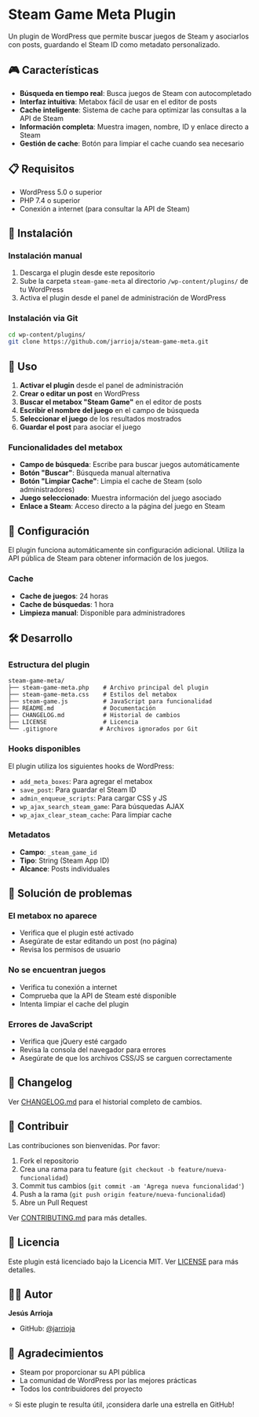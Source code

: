 # Steam Game Meta Plugin

Un plugin de WordPress que permite buscar juegos de Steam y asociarlos con posts, guardando el Steam ID como metadato personalizado.

## 🎮 Características

- **Búsqueda en tiempo real**: Busca juegos de Steam con autocompletado
- **Interfaz intuitiva**: Metabox fácil de usar en el editor de posts
- **Cache inteligente**: Sistema de cache para optimizar las consultas a la API de Steam
- **Información completa**: Muestra imagen, nombre, ID y enlace directo a Steam
- **Gestión de cache**: Botón para limpiar el cache cuando sea necesario

## 📋 Requisitos

- WordPress 5.0 o superior
- PHP 7.4 o superior
- Conexión a internet (para consultar la API de Steam)

## 🚀 Instalación

### Instalación manual

1. Descarga el plugin desde este repositorio
2. Sube la carpeta `steam-game-meta` al directorio `/wp-content/plugins/` de tu WordPress
3. Activa el plugin desde el panel de administración de WordPress

### Instalación via Git

```bash
cd wp-content/plugins/
git clone https://github.com/jarrioja/steam-game-meta.git
```

## 📖 Uso

1. **Activar el plugin** desde el panel de administración
2. **Crear o editar un post** en WordPress
3. **Buscar el metabox "Steam Game"** en el editor de posts
4. **Escribir el nombre del juego** en el campo de búsqueda
5. **Seleccionar el juego** de los resultados mostrados
6. **Guardar el post** para asociar el juego

### Funcionalidades del metabox

- **Campo de búsqueda**: Escribe para buscar juegos automáticamente
- **Botón "Buscar"**: Búsqueda manual alternativa
- **Botón "Limpiar Cache"**: Limpia el cache de Steam (solo administradores)
- **Juego seleccionado**: Muestra información del juego asociado
- **Enlace a Steam**: Acceso directo a la página del juego en Steam

## 🔧 Configuración

El plugin funciona automáticamente sin configuración adicional. Utiliza la API pública de Steam para obtener información de los juegos.

### Cache

- **Cache de juegos**: 24 horas
- **Cache de búsquedas**: 1 hora
- **Limpieza manual**: Disponible para administradores

## 🛠️ Desarrollo

### Estructura del plugin

```
steam-game-meta/
├── steam-game-meta.php    # Archivo principal del plugin
├── steam-game-meta.css    # Estilos del metabox
├── steam-game.js          # JavaScript para funcionalidad
├── README.md              # Documentación
├── CHANGELOG.md           # Historial de cambios
├── LICENSE                # Licencia
└── .gitignore            # Archivos ignorados por Git
```

### Hooks disponibles

El plugin utiliza los siguientes hooks de WordPress:

- `add_meta_boxes`: Para agregar el metabox
- `save_post`: Para guardar el Steam ID
- `admin_enqueue_scripts`: Para cargar CSS y JS
- `wp_ajax_search_steam_game`: Para búsquedas AJAX
- `wp_ajax_clear_steam_cache`: Para limpiar cache

### Metadatos

- **Campo**: `_steam_game_id`
- **Tipo**: String (Steam App ID)
- **Alcance**: Posts individuales

## 🐛 Solución de problemas

### El metabox no aparece
- Verifica que el plugin esté activado
- Asegúrate de estar editando un post (no página)
- Revisa los permisos de usuario

### No se encuentran juegos
- Verifica tu conexión a internet
- Comprueba que la API de Steam esté disponible
- Intenta limpiar el cache del plugin

### Errores de JavaScript
- Verifica que jQuery esté cargado
- Revisa la consola del navegador para errores
- Asegúrate de que los archivos CSS/JS se carguen correctamente

## 📝 Changelog

Ver [CHANGELOG.md](CHANGELOG.md) para el historial completo de cambios.

## 🤝 Contribuir

Las contribuciones son bienvenidas. Por favor:

1. Fork el repositorio
2. Crea una rama para tu feature (`git checkout -b feature/nueva-funcionalidad`)
3. Commit tus cambios (`git commit -am 'Agrega nueva funcionalidad'`)
4. Push a la rama (`git push origin feature/nueva-funcionalidad`)
5. Abre un Pull Request

Ver [CONTRIBUTING.md](CONTRIBUTING.md) para más detalles.

## 📄 Licencia

Este plugin está licenciado bajo la Licencia MIT. Ver [LICENSE](LICENSE) para más detalles.

## 👨‍💻 Autor

**Jesús Arrioja**

- GitHub: [@jarrioja](https://github.com/jarrioja)

## 🙏 Agradecimientos

- Steam por proporcionar su API pública
- La comunidad de WordPress por las mejores prácticas
- Todos los contribuidores del proyecto

⭐ Si este plugin te resulta útil, ¡considera darle una estrella en GitHub!
